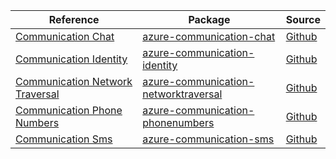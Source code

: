 | Reference | Package | Source |
|---|---|---|
|[Communication Chat](communication-chat-readme.md)|[azure-communication-chat](https://pypi.org/project/azure-communication-chat)|[Github](https://github.com/Azure/azure-sdk-for-python)|
|[Communication Identity](communication-identity-readme.md)|[azure-communication-identity](https://pypi.org/project/azure-communication-identity)|[Github](https://github.com/Azure/azure-sdk-for-python)|
|[Communication Network Traversal](communication-networktraversal-readme.md)|[azure-communication-networktraversal](https://pypi.org/project/azure-communication-networktraversal)|[Github](https://github.com/Azure/azure-sdk-for-python/blob/main/sdk/communication/azure-communication-networktraversal)|
|[Communication Phone Numbers](communication-phonenumbers-readme.md)|[azure-communication-phonenumbers](https://pypi.org/project/azure-communication-phonenumbers)|[Github](https://github.com/Azure/azure-sdk-for-python)|
|[Communication Sms](communication-sms-readme.md)|[azure-communication-sms](https://pypi.org/project/azure-communication-sms)|[Github](https://github.com/Azure/azure-sdk-for-python)|
